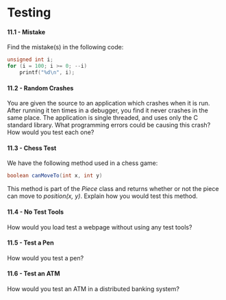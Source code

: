 # Testing

#### 11.1 - Mistake

Find the mistake(s) in the following code:

```c
unsigned int i;
for (i = 100; i >= 0; --i)
    printf("%d\n", i);
```

#### 11.2 - Random Crashes

You are given the source to an application which crashes when it is run. After running it ten times in a debugger, you find it never crashes in the same place. The application is single threaded, and uses only the C standard library. What programming errors could be causing this crash? How would you test each one?

#### 11.3 - Chess Test

We have the following method used in a chess game:

```java
boolean canMoveTo(int x, int y)
```

This method is part of the _Piece_ class and returns whether or not the piece can move to _position(x, y)_. Explain how you would test this method.

#### 11.4 - No Test Tools

How would you load test a webpage without using any test tools?

#### 11.5 - Test a Pen

How would you test a pen?

#### 11.6 - Test an ATM

How would you test an ATM in a distributed banking system?

